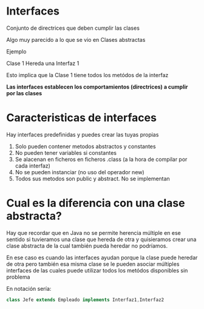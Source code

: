 # Interfaces

Conjunto de directrices que deben cumplir las clases

Algo muy parecido a lo que se vio en Clases abstractas

Ejemplo

Clase 1 Hereda una Interfaz 1

Esto implica que la Clase 1 tiene todos los metódos de la interfaz

**Las interfaces establecen los comportamientos (directrices) a cumplir por las clases**

# Caracteristicas de interfaces

Hay interfaces predefinidas y puedes crear las tuyas propias

1. Solo pueden contener metodos abstractos y constantes
2. No pueden tener variables si constantes
3. Se alacenan en ficheros en ficheros .class (a la hora de compilar por cada interfaz)
4. No se pueden instanciar (no uso del operador new)
5. Todos sus metodos son public y abstract. No se implementan

# Cual es la diferencia con una clase abstracta?

Hay que recordar que en Java no se permite herencia múltiple en ese sentido si tuvieramos una clase que hereda de otra y quisieramos crear una clase abstracta de la cual también pueda heredar no podríamos.

En ese caso es cuando las interfaces ayudan porque la clase puede heredar de otra pero también esa misma clase se le pueden asociar múltiples interfaces de las cuales puede utilizar todos los metódos disponibles sin problema

En notación sería:

```java
class Jefe extends Empleado implements Interfaz1,Interfaz2
```

